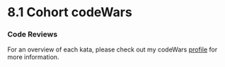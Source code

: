 # 8.1 Cohort codeWars

### Code Reviews

For an overview of each kata, please check out my codeWars [profile](https://www.codewars.com/users/salrey) for more information.

